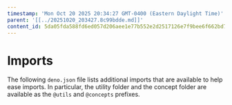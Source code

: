 ```yaml
---
timestamp: 'Mon Oct 20 2025 20:34:27 GMT-0400 (Eastern Daylight Time)'
parent: '[[../20251020_203427.8c99bdde.md]]'
content_id: 5da05fda588fd6ed057d206aee1e77b552e2d2517126e7f9bee6f662bd7c0afe
---
```


# Imports

The following `deno.json` file lists additional imports that are available to help ease imports. In particular, the utility folder and the concept folder are available as the `@utils` and `@concepts` prefixes.
